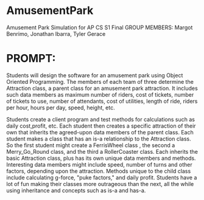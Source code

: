 # AmusementPark
 Amusement Park Simulation for AP CS S1 Final
 GROUP MEMBERS: Margot Benrimo, Jonathan Ibarra, Tyler Gerace

# PROMPT: 
Students will design the software for an amusement park using Object Oriented Programming. The members of each team of three determine the Attraction class, a parent class for an amusement park attraction. It includes such data members as maximum number of riders, cost of tickets, number of tickets to use, number of attendants, cost of utilities, length of ride, riders per hour, hours per day, speed, height, etc. 

Students create a client program and test methods for calculations such as daily cost,profit, etc. Each student then creates a specific attraction of their own that inherits the agreed-upon data members of the parent class. Each student makes a class that has an is-a relationship to the Attraction class. So the first student might create a FerrisWheel class , the second a Merry_Go_Round class, and the third 
a RollerCoaster class. Each inherits the basic Attraction class, plus has its own 
unique data members and methods. Interesting data members might include speed, 
number of turns and other factors, depending upon the attraction. Methods unique to 
the child class include calculating g-force, "puke factors," and daily profit. Students have a lot of fun making their classes more outrageous than the next, all the while using inheritance and concepts such as is-a and has-a.

